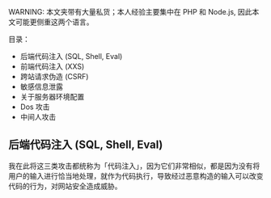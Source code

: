 WARNING: 本文夹带有大量私货；本人经验主要集中在 PHP 和 Node.js, 因此本文可能更侧重这两个语言。

目录：

* 后端代码注入 (SQL, Shell, Eval)
* 前端代码注入 (XXS)
* 跨站请求伪造 (CSRF)
* 敏感信息泄露
* 关于服务器环境配置
* Dos 攻击
* 中间人攻击

## 后端代码注入 (SQL, Shell, Eval)
我在此将这三类攻击都统称为「代码注入」，因为它们非常相似，都是因为没有将用户的输入进行恰当地处理，就作为代码执行，导致经过恶意构造的输入可以改变代码的行为，对网站安全造成威胁。
